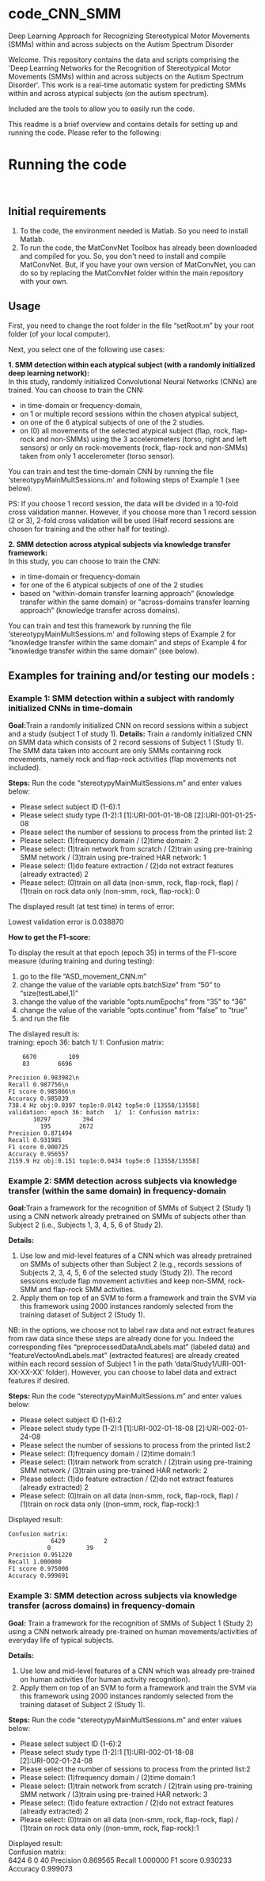 # code_CNN_SMM
Deep Learning Approach for Recognizing Stereotypical Motor Movements (SMMs) within and across subjects on the Autism Spectrum Disorder
 
Welcome. This repository contains the data and scripts comprising the 'Deep Learning Networks for the Recognition of Stereotypical Motor Movements (SMMs) within and across subjects on the Autism Spectrum Disorder'. This work is a real-time automatic system for predicting SMMs within and across atypical subjects (on the autism spectrum).
 
Included are the tools to allow you to easily run the code.
 
This readme is a brief overview and contains details for setting up and running the code. Please refer to the following:
 
<h1>Running the code</h1><br/>
<h2>Initial requirements</h2>
 
1. To the code, the environment needed is Matlab. So you need to install Matlab.
2. To run the code, the MatConvNet Toolbox has already been downloaded and compiled for you. So, you don't need to install and compile MatConvNet. But, if you have your own version of MatConvNet, you can do so by replacing the MatConvNet folder within the main repository with your own.
 
<h2>Usage</h2>
First, you need to change the root folder in the file “setRoot.m” by your root folder (of your local computer).

Next, you select one of the following use cases:
 
<b>1.  SMM detection within each atypical subject (with a randomly initialized deep learning network): </b>  
In this study, randomly initialized Convolutional Neural Networks (CNNs) are trained. You can choose to train the CNN:
- in time-domain or frequency-domain,  
- on 1 or multiple record sessions within the chosen atypical subject,
- on one of the 6 atypical subjects of one of the 2 studies. 
- on (0) all movements of the selected atypical subject (flap, rock, flap-rock and non-SMMs) using the 3 accelerometers (torso, right and left sensors) or only on rock-movements (rock, flap-rock and non-SMMs) taken from only 1 accelerometer (torso sensor).

You can train and test the time-domain CNN by running the file ‘stereotypyMainMultSessions.m' and following steps of Example 1 (see below).

PS: If you choose 1 record session, the data will be divided in a 10-fold cross validation manner. However, if you choose more than 1 record session (2 or 3), 2-fold cross validation will be used (Half record sessions are chosen for training and the other half for testing).


<b>2.  SMM detection across atypical subjects via knowledge transfer framework: </b>  
In this study, you can choose to train the CNN:
- in time-domain or frequency-domain  
- for one of the 6 atypical subjects of one of the 2 studies  
- based on “within-domain transfer learning approach” (knowledge transfer within the same domain)  or “across-domains transfer learning approach” (knowledge transfer across domains).  

You can train and test this framework by running the file ‘stereotypyMainMultSessions.m' and following steps of Example 2 for “knowledge transfer within the same domain” and steps of Example 4 for “knowledge transfer within the same domain”   (see below).

<h2>Examples for training and/or testing our models : </h2>

<h3>Example 1: SMM detection within a subject with randomly initialized CNNs in time-domain</h3>
<b>Goal:</b>Train a randomly initialized CNN on record sessions within a subject and a study (subject 1 of study 1).  
<b>Details:</b> Train a randomly initialized CNN on SMM data which consists of 2 record sessions of Subject 1 (Study 1). The SMM data taken into account are only SMMs containing rock movements, namely rock and flap-rock activities (flap movements not included). 

<b>Steps:</b> Run the code “stereotypyMainMultSessions.m” and enter values below:

- Please select subject ID (1-6):1
- Please select study type (1-2):1
	[1]:URI-001-01-18-08
	[2]:URI-001-01-25-08
- Please select the number of sessions to process from the printed list: 2
- Please select: (1)frequency domain / (2)time domain: 2
- Please select: (1)train network from scratch / (2)train using pre-training SMM network / (3)train using pre-trained HAR network: 1
- Please select: (1)do feature extraction / (2)do not extract features (already extracted) 2  
- Please select: (0)train on all data (non-smm, rock, flap-rock, flap) / (1)train on rock data only (non-smm, rock, flap-rock): 0 

The displayed result (at test time) in terms of error:

Lowest validation error is 0.038870

<b>How to get the F1-score:</b>

To display the result at that epoch (epoch 35) in terms of the F1-score measure (during training and during testing):
1)	go to the file “ASD_movement_CNN.m”  
2)	change the value of the variable  opts.batchSize” from “50” to  “size(testLabel,1)”   
3)	change the value of the variable  “opts.numEpochs” from “35” to “36”  
4)	change the value of the variable “opts.continue” from “false” to “true”   
5)	and run the file  

The dislayed result is:  
	training: epoch 36: batch   1/  1: Confusion matrix: 
	
		6670         109
		83        6696

	Precision 0.983982\n
	Recall 0.987756\n
	F1 score 0.985866\n
	Accuracy 0.985839
	738.4 Hz obj:0.0397 top1e:0.0142 top5e:0 [13558/13558]
	validation: epoch 36: batch   1/  1: Confusion matrix: 
		   10297         394
			 195        2672
	Precision 0.871494
	Recall 0.931985
	F1 score 0.900725
	Accuracy 0.956557
	2159.9 Hz obj:0.151 top1e:0.0434 top5e:0 [13558/13558]

<h3>Example 2: SMM detection across subjects via knowledge transfer (within the same domain) in frequency-domain</h3>
<b>Goal:</b>Train a framework for the recognition of SMMs of Subject 2 (Study 1) using a CNN network already pretrained on SMMs of subjects other than Subject 2 (i.e., Subjects 1, 3, 4, 5, 6 of Study 2).  

<b>Details:</b>   
1) Use low and mid-level features of a CNN which was already pretrained on SMMs of subjects other than Subject 2 (e.g., records sessions of Subjects 2, 3, 4, 5, 6 of the selected study (Study 2)). The record sessions exclude flap movement activities and keep non-SMM, rock-SMM and flap-rock SMM activities.    
2) Apply them on top of an SVM to form a framework and train the SVM via this framework using 2000 instances randomly selected from the training dataset of Subject 2 (Study 1).  

NB: in the options, we choose not to label raw data and not extract features from raw data since these steps are already done for you. Indeed the corresponding files “preprocessedDataAndLabels.mat” (labeled data) and “featureVectorAndLabels.mat” (extracted features) are already created within each record session of Subject 1 in the path ‘data/Study1/URI-001-XX-XX-XX’ folder). However, you can choose to label data and extract features if desired.  

<b>Steps:</b> Run the code “stereotypyMainMultSessions.m” and enter values below:  
- Please select subject ID (1-6):2
- Please select study type (1-2):1
    [1]:URI-002-01-18-08
    [2]:URI-002-01-24-08
- Please select the number of sessions to process from the printed list:2
- Please select: (1)frequency domain / (2)time domain:1
- Please select: (1)train network from scratch / (2)train using pre-training SMM network / (3)train using pre-trained HAR network: 2
- Please select: (1)do feature extraction / (2)do not extract features (already extracted) 2 
- Please select: (0)train on all data (non-smm, rock, flap-rock, flap) / (1)train on rock data only ((non-smm, rock, flap-rock):1  

Displayed result:  

	Confusion matrix: 
				6429           2
			   0          39
	Precision 0.951220
	Recall 1.000000
	F1 score 0.975000
	Accuracy 0.999691


<h3>Example 3: SMM detection across subjects via knowledge transfer (across domains) in frequency-domain</h3>  
<b>Goal:</b> Train a framework for the recognition of SMMs of Subject 1 (Study 2) using a CNN network already pre-trained on human movements/activities of everyday life of typical subjects.  

<b>Details:</b>
1) Use low and mid-level features of a CNN which was already pre-trained on human activities (for human activity recognition).   
2) Apply them on top of an SVM to form a framework and train the SVM via this framework using 2000 instances randomly selected from the training dataset of Subject 2 (Study 1).   

<b>Steps:</b> Run the code “stereotypyMainMultSessions.m” and enter values below:  
- Please select subject ID (1-6):2
- Please select study type (1-2):1
[1]:URI-002-01-18-08  
[2]:URI-002-01-24-08  
- Please select the number of sessions to process from the printed list:2
- Please select: (1)frequency domain / (2)time domain:1  
- Please select: (1)train network from scratch / (2)train using pre-training SMM network / (3)train using pre-trained HAR network: 3
- Please select: (1)do feature extraction / (2)do not extract features (already extracted) 2
- Please select: (0)train on all data (non-smm, rock, flap-rock, flap) / (1)train on rock data only ((non-smm, rock, flap-rock):1  

Displayed result:  
	Confusion matrix:   
			6424           6
			   0          40
	Precision 0.869565
	Recall 1.000000
	F1 score 0.930233
	Accuracy 0.999073

